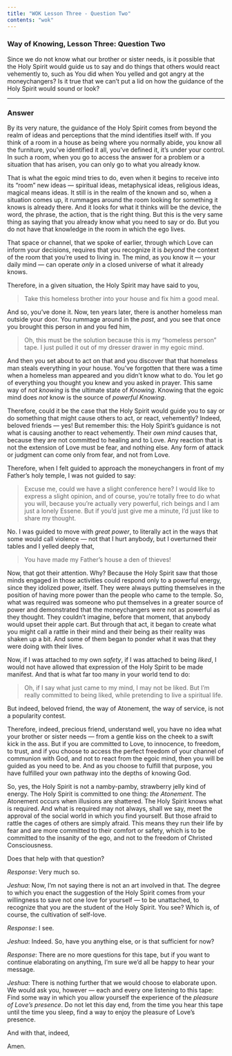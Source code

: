 ```yaml
---
title: "WOK Lesson Three - Question Two"
contents: "wok"
---
```


### Way of Knowing, Lesson Three: Question Two

Since we do not know what our brother or sister needs, is it
possible that the Holy Spirit would guide us to say and do things that
others would react vehemently to, such as You did when You yelled and
got angry at the moneychangers? Is it true that we can’t put a lid on
how the guidance of the Holy Spirit would sound or look?

---

### Answer

By its very nature, the guidance of the Holy Spirit comes from
beyond the realm of ideas and perceptions that the mind identifies
itself with. If you think of a room in a house as being where you
normally abide, you know all the furniture, you’ve identified it all,
you’ve defined it, it’s under your control. In such a room, when you go
to access the answer for a problem or a situation that has arisen, you
can only go to what you already know.

That is what the egoic mind tries to do, even when it begins to receive
into its “room” new ideas — spiritual ideas, metaphysical ideas,
religious ideas, magical means ideas. It still is in the realm of the
known and so, when a situation comes up, it rummages around the room
looking for something it knows is already there. And it looks for what
it thinks will be the device, the word, the phrase, the action, that is
the right thing. But this is the very same thing as saying that you
already know what you need to say or do. But you do not have that
knowledge in the room in which the ego lives.

That space or channel, that we spoke of earlier, through which Love can
inform your decisions, requires that you recognize it is *beyond* the
context of the room that you’re used to living in. The mind, as you know
it — your daily mind — can operate *only* in a closed universe of what it
already knows.

Therefore, in a given situation, the Holy Spirit may have said to you,

> Take this homeless brother into your house and fix him a good meal.

And so, you’ve done it. Now, ten years later, there is another homeless
man outside your door. You rummage around in the *past*, and you see that
once you brought this person in and you fed him,

> Oh, this must be the solution because this is my “homeless person” tape.
> I just pulled it out of my dresser drawer in my egoic mind.

And then you set about to act on that and you discover that that
homeless man steals everything in your house. You’ve forgotten that
there was a time when a homeless man appeared and you didn’t know what
to do. You let go of everything you thought you knew and you asked in
prayer. This same way of *not knowing* is the ultimate state of *Knowing*.
Knowing that the egoic mind does *not* know is the source of *powerful
Knowing*.

Therefore, could it be the case that the Holy Spirit would guide you to
say or do something that might cause others to act, or react,
vehemently? Indeed, beloved friends — yes! But remember this: the Holy
Spirit’s guidance is not what is causing another to react vehemently.
Their *own mind* causes that, because they are not committed to healing
and to Love. Any reaction that is not the extension of Love must be
fear, and nothing else. Any form of attack or judgment can come only
from fear, and not from Love.

Therefore, when I felt guided to approach the moneychangers in front of
my Father’s holy temple, I was not guided to say:

> Excuse me, could we have a slight conference here? I would like to
> express a slight opinion, and of course, you’re totally free to do what
> you will, because you’re actually very powerful, rich beings and I am
> just a lonely Essene. But if you’d just give me a minute, I’d just like
> to share my thought.

No. I was guided to move with *great power*, to literally act in the ways
that some would call violence — not that I hurt anybody, but I
overturned their tables and I yelled deeply that,

> You have made my Father’s house a den of thieves!

Now, that got their attention. Why? Because the Holy Spirit saw that
those minds engaged in those activities could respond only to a powerful
energy, since they idolized power, itself. They were always putting
themselves in the position of having more power than the people who came
to the temple. So, what was required was someone who put themselves in a
greater source of power and demonstrated that the moneychangers were not
as powerful as they thought. They couldn’t imagine, before that moment,
that anybody would upset their apple cart. But through that act, it
began to create what you might call a rattle in their mind and their
being as their reality was shaken up a bit. And some of them began to
ponder what it was that they were doing with their lives.

Now, if I was attached to my own *safety*, if I was attached to being
*liked*, I would not have allowed that expression of the Holy Spirit to be
made manifest. And that is what far too many in your world tend to do:

> Oh, if I say what just came to my mind, I may not be liked. But I’m
> really committed to being liked, while pretending to live a spiritual
> life.

But indeed, beloved friend, the way of Atonement, the way of service, is
not a popularity contest.

Therefore, indeed, precious friend, understand well, you have no idea
what your brother or sister needs — from a gentle kiss on the cheek to a
swift kick in the ass. But if you are committed to Love, to innocence,
to freedom, to trust, and if you choose to access the perfect freedom of
your channel of communion with God, and not to react from the egoic
mind, then you will be guided as you need to be. And as you choose to
fulfill that purpose, you have fulfilled your own pathway into the
depths of knowing God.

So, yes, the Holy Spirit is not a namby-pamby, strawberry jelly kind of
energy. The Holy Spirit is committed to one thing: *the Atonement*. The
Atonement occurs when illusions are shattered. The Holy Spirit knows
what is required. And what is required may not always, shall we say,
meet the approval of the social world in which you find yourself. But
those afraid to rattle the cages of others are simply afraid. This means
they run their life by fear and are more committed to their comfort or
safety, which is to be committed to the insanity of the ego, and not to
the freedom of Christed Consciousness.

Does that help with that question?

*Response*: Very much so.

*Jeshua*: Now, I’m not saying there is not an art involved in that. The
degree to which you enact the suggestion of the Holy Spirit comes from
your willingness to save not one love for yourself — to be unattached,
to recognize that you are the student of the Holy Spirit. You see? Which
is, of course, the cultivation of self-love.

*Response*: I see.

*Jeshua*: Indeed. So, have you anything else, or is that sufficient for
now?

*Response*: There are no more questions for this tape, but if you want to
continue elaborating on anything, I’m sure we’d all be happy to hear
your message.

*Jeshua*: There is nothing further that we would choose to elaborate upon.
We would ask you, however — each and every one listening to this tape:
Find some way in which you allow yourself the experience of the *pleasure
of Love’s presence*. Do not let this day end, from the time you hear this
tape until the time you sleep, find a way to enjoy the pleasure of
Love’s presence.

And with that, indeed,

Amen.
